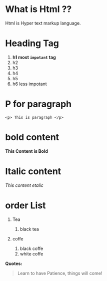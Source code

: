 # What is Html ??

Html is Hyper text markup language.

# Heading Tag
1. **h1 most `impotant` tag**
2. h2
3. h3
4. h4
5. h5
6. h6 less impotant

# P for paragraph
```
<p> This is paragraph </p>
```
# bold content
**This Content is Bold**

# Italic content
_This content etalic_

# order List

1. Tea
    1. black tea

2. coffe
    1. black coffe
    2. white coffe 

**Quotes:**

> Learn to have Patience, things will come!